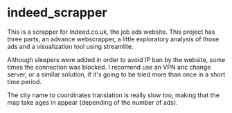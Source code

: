 # indeed_scrapper
 This is a scrapper for Indeed.co.uk, the job ads website. This project has three parts, an advance webscrapper, a little exploratory analysis of those ads and a visualization tool using streamlite.

 Although sleepers were added in order to avoid IP ban by the website, some times the connection was blocked. I recomend use an VPN anc change server, or a similar solution, if it's going to be tried more than once in a short time period.

 The city name to coordinates translation is really slow too, making that the map take ages in appear (depending of the number of ads).
